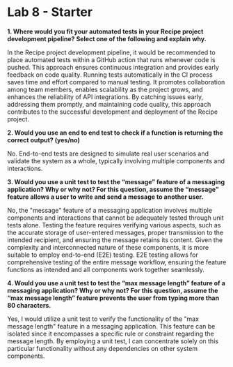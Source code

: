 # Lab 8 - Starter

<b>1. Where would you fit your automated tests in your Recipe project development pipeline? Select one of the following and explain why.</b>

In the Recipe project development pipeline, it would be recommended to place automated tests within a GitHub action that runs whenever code is pushed. This approach ensures continuous integration and provides early feedback on code quality. Running tests automatically in the CI process saves time and effort compared to manual testing. It promotes collaboration among team members, enables scalability as the project grows, and enhances the reliability of API integrations. By catching issues early, addressing them promptly, and maintaining code quality, this approach contributes to the successful development and deployment of the Recipe project.

<b>2. Would you use an end to end test to check if a function is returning the correct output? (yes/no)</b>

No. End-to-end tests are designed to simulate real user scenarios and validate the system as a whole, typically involving multiple components and interactions.

<b>3. Would you use a unit test to test the “message” feature of a messaging application? Why or why not? For this question, assume the “message” feature allows a user to write and send a message to another user.</b>

No, the "message" feature of a messaging application involves multiple components and interactions that cannot be adequately tested through unit tests alone. Testing the feature requires verifying various aspects, such as the accurate storage of user-entered messages, proper transmission to the intended recipient, and ensuring the message retains its content. Given the complexity and interconnected nature of these components, it is more suitable to employ end-to-end (E2E) testing. E2E testing allows for comprehensive testing of the entire message workflow, ensuring the feature functions as intended and all components work together seamlessly.

<b> 4. Would you use a unit test to test the “max message length” feature of a messaging application? Why or why not? For this question, assume the “max message length” feature prevents the user from typing more than 80 characters. </b>

Yes, I would utilize a unit test to verify the functionality of the "max message length" feature in a messaging application. This feature can be isolated since it encompasses a specific rule or constraint regarding the message length. By employing a unit test, I can concentrate solely on this particular functionality without any dependencies on other system components.
